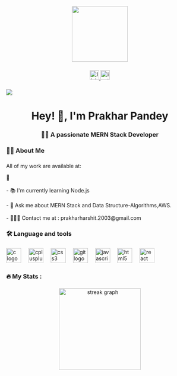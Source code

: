 <div align="center">
  <img height="150" src="https://mir-s3-cdn-cf.behance.net/project_modules/max_1200/54b6c068097599.5b50bca476b9b.gif"  />
</div>

###

<div align="center">
  <a href="https://www.linkedin.com/in/prakhar-pandey-623036255?utm_source=share&utm_campaign=share_via&utm_content=profile&utm_medium=android_app" target="_blank">
    <img src="https://img.shields.io/static/v1?message=LinkedIn&logo=linkedin&label=&color=0077B5&logoColor=white&labelColor=&style=for-the-badge" height="25" alt="linkedin logo"  />
  </a>
  <a href="https://www.instagram.com/pandeyprakhar07/" target="_blank">
    <img src="https://img.shields.io/static/v1?message=Instagram&logo=instagram&label=&color=E4405F&logoColor=white&labelColor=&style=for-the-badge" height="25" alt="instagram logo"  />
  </a>
</div>

###

<div align="left">
  <img src="https://visitor-badge.laobi.icu/badge?page_id=prakharpandey007.prakharpandey007&"  />
</div>

###

<h1 align="center">Hey! 👋, I'm Prakhar Pandey</h1>

###

<h3 align="center">🧑‍💻 A passionate MERN Stack Developer</h3>

###

<h3 align="left">👩‍💻  About Me</h3>

###
<div align="left">
  <p>All of my work are available at:</p>
<href="pandeyprakhar-portfolio.netlify.app"/>
</div>
<p align="left">🔭 <br><br>- 📚 I'm currently learning Node.js<br><br>- 💬 Ask me about  MERN Stack and Data Structure-Algorithms,AWS.<br><br>- 🧑‍🤝‍🧑 Contact me at : prakharharshit.2003@gmail.com</p>

###

<h3 align="left">🛠 Language and tools</h3>

###

<div align="left">
  <img src="https://cdn.jsdelivr.net/gh/devicons/devicon/icons/c/c-original.svg" height="40" alt="c logo"  />
  <img width="12" />
  <img src="https://cdn.jsdelivr.net/gh/devicons/devicon/icons/cplusplus/cplusplus-original.svg" height="40" alt="cplusplus logo"  />
  <img width="12" />
  <img src="https://cdn.jsdelivr.net/gh/devicons/devicon/icons/css3/css3-original.svg" height="40" alt="css3 logo"  />
  <img width="12" />
  <img src="https://cdn.jsdelivr.net/gh/devicons/devicon/icons/git/git-original.svg" height="40" alt="git logo"  />
  <img width="12" />
  <img src="https://cdn.jsdelivr.net/gh/devicons/devicon/icons/javascript/javascript-original.svg" height="40" alt="javascript logo"  />
  <img width="12" />
  <img src="https://cdn.jsdelivr.net/gh/devicons/devicon/icons/html5/html5-original.svg" height="40" alt="html5 logo"  />
  <img width="12" />
  <img src="https://cdn.jsdelivr.net/gh/devicons/devicon/icons/react/react-original.svg" height="40" alt="react logo"  />
</div>

###

<h3 align="left">🔥   My Stats :</h3>

###

<div align="center">
  <img src="https://streak-stats.demolab.com?user=prakharpandey007&locale=en&mode=daily&theme=dark&hide_border=false&border_radius=5&order=3" height="220" alt="streak graph"  />
</div>

